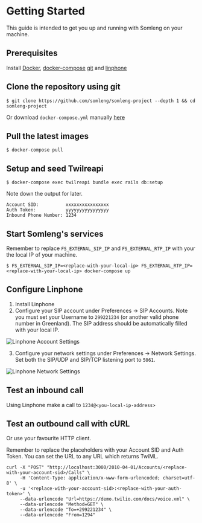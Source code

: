 # Getting Started

This guide is intended to get you up and running with Somleng on your machine.

## Prerequisites

Install [Docker](https://docs.docker.com/engine/installation), [docker-compose](https://docs.docker.com/compose/install/) [git](https://git-scm.com/downloads) and [linphone](https://www.linphone.org/technical-corner/linphone)

## Clone the repository using git

```
$ git clone https://github.com/somleng/somleng-project --depth 1 && cd somleng-project
```

Or download `docker-compose.yml` manually [here](https://raw.githubusercontent.com/somleng/somleng-project/master/docker-compose.yml)

## Pull the latest images

```
$ docker-compose pull
```

## Setup and seed Twilreapi

```
$ docker-compose exec twilreapi bundle exec rails db:setup
```

Note down the output for later.

```
Account SID:          xxxxxxxxxxxxxxxx
Auth Token:           yyyyyyyyyyyyyyyy
Inbound Phone Number: 1234
```

## Start Somleng's services

Remember to replace `FS_EXTERNAL_SIP_IP` and `FS_EXTERNAL_RTP_IP` with your the local IP of your machine.

```
$ FS_EXTERNAL_SIP_IP=<replace-with-your-local-ip> FS_EXTERNAL_RTP_IP=<replace-with-your-local-ip> docker-compose up
```

## Configure Linphone

1. Install Linphone
2. Configure your SIP account under Preferences -> SIP Accounts. Note you must set your Username to `299221234` (or another valid phone number in Greenland). The SIP address should be automatically filled with your local IP.

![Linphone Account Settings](/images/linphone_acct_settings.png?raw=true "Linphone Account Settings")

3. Configure your network settings under Preferences -> Network Settings. Set both the SIP/UDP and SIP/TCP listening port to `5061`.

![Linphone Network Settings](/images/linphone_network_settingns.png?raw=true "Linphone Network Settings")

## Test an inbound call

Using Linphone make a call to `1234@<you-local-ip-address>`

## Test an outbound call with cURL

Or use your favourite HTTP client.

Remember to replace the placeholders with your Account SID and Auth Token. You can set the URL to any URL which returns TwiML.

```
curl -X "POST" "http://localhost:3000/2010-04-01/Accounts/<replace-with-your-account-sid>/Calls" \
     -H 'Content-Type: application/x-www-form-urlencoded; charset=utf-8' \
     -u '<replace-with-your-account-sid>:<replace-with-your-auth-token>' \
     --data-urlencode "Url=https://demo.twilio.com/docs/voice.xml" \
     --data-urlencode "Method=GET" \
     --data-urlencode "To=+299221234" \
     --data-urlencode "From=1294"
```
